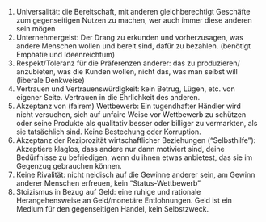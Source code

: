 1. Universalität: die Bereitschaft, mit anderen gleichberechtigt Geschäfte zum gegenseitigen Nutzen zu machen, wer auch immer diese anderen sein mögen
2.  Unternehmergeist: Der Drang zu erkunden und vorherzusagen, was andere Menschen wollen und bereit sind, dafür zu bezahlen. (benötigt Emphatie und Ideenreichtum) 
3. Respekt/Toleranz für die Präferenzen anderer: das zu produzieren/ anzubieten, was die Kunden wollen, nicht das, was man selbst will (liberale Denkweise)
4. Vertrauen und Vertrauenswürdigkeit: kein Betrug, Lügen, etc. von eigener Seite. Vertrauen in die Ehrlichkeit des anderen. 
5. Akzeptanz von (fairem) Wettbewerb: Ein tugendhafter Händler wird nicht versuchen, sich auf unfaire Weise vor Wettbewerb zu schützen oder seine Produkte als qualitativ besser oder billiger zu vermarkten, als sie tatsächlich sind. Keine Bestechung oder Korruption.
6. Akzeptanz der Reziprozität wirtschaftlicher Beziehungen (“Selbsthilfe”): Akzeptiere klaglos, dass andere nur dann motiviert sind, deine Bedürfnisse zu befriedigen, wenn du ihnen etwas anbietest, das sie im Gegenzug gebrauchen können.
7. Keine Rivalität: nicht neidisch auf die Gewinne anderer sein, am Gewinn anderer Menschen erfreuen, kein “Status-Wettbewerb” 
8. Stoizismus in Bezug auf Geld: eine ruhige und rationale Herangehensweise an Geld/monetäre Entlohnungen. Geld ist ein Medium für den gegenseitigen Handel, kein Selbstzweck.